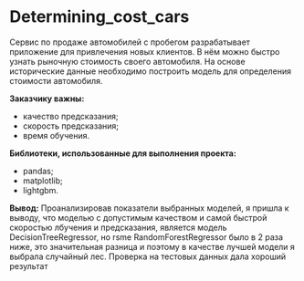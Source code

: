 # Determining_cost_cars

Сервис по продаже автомобилей с пробегом  разрабатывает приложение для привлечения новых клиентов. В нём можно быстро узнать рыночную стоимость своего автомобиля. На основе исторические данные необходимо построить модель для определения стоимости автомобиля.

**Заказчику важны:**

- качество предсказания;
- скорость предсказания;
- время обучения.

**Библиотеки, использованные для выполнения проекта:**
- pandas;
- matplotlib;
- lightgbm.

**Вывод:** 
 Проанализировав показатели выбранных моделей, я пришла к выводу, что моделью с допустимым качеством и самой быстрой скоростью лбучения и предсказания, является модель DecisionTreeRegressor, но rsme RandomForestRegressor было в 2 раза ниже, это значительная разница и поэтому в качестве лучшей модели я выбрала случайный лес. Проверка на тестовых данных дала хороший результат

